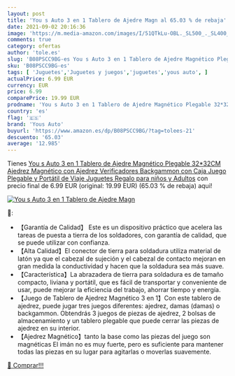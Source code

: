 ```yaml
---
layout: post
title: 'You s Auto 3 en 1 Tablero de Ajedre Magn al 65.03 % de rebaja'
date: 2021-09-02 20:16:36
image: 'https://m.media-amazon.com/images/I/51QTkLu-OBL._SL500_._SL400_.jpg'
comments: true
category: ofertas
author: 'tole.es'
slug: 'B08PSCC9BG-es You s Auto 3 en 1 Tablero de Ajedre Magnético Plegable...'
sku: 'B08PSCC9BG-es'
tags: [ 'Juguetes','Juguetes y juegos','juguetes','yous auto', ]
actualPrice: 6.99 EUR
currency: EUR
price: 6.99
comparePrice: 19.99 EUR
prodname: 'You s Auto 3 en 1 Tablero de Ajedre Magnético Plegable 32*32CM  Ajedrez Magnético con Ajedrez Verificadores Backgammon con Caja Juego Plegable y Portátil de Viaje Juguetes Regalo para niños y Adultos'
country: 'es'
flag: '🇪🇸'
brand: 'Yous Auto'
buyurl: 'https://www.amazon.es/dp/B08PSCC9BG/?tag=tolees-21'
descuento: '65.03'
average: '12.985'
---
```


Tienes [You s Auto 3 en 1 Tablero de Ajedre Magnético Plegable 32*32CM  Ajedrez Magnético con Ajedrez Verificadores Backgammon con Caja Juego Plegable y Portátil de Viaje Juguetes Regalo para niños y Adultos](https://www.amazon.es/dp/B08PSCC9BG/?tag=tolees-21) con precio final de  6.99 EUR (original: 19.99 EUR) (65.03 %  de rebaja) aqui!

[![You s Auto 3 en 1 Tablero de Ajedre Magn](https://m.media-amazon.com/images/I/51QTkLu-OBL._SL500_._SL400_.jpg)](https://www.amazon.es/dp/B08PSCC9BG/?tag=tolees-21)

🔎:

- 【Garantía de Calidad】 Este es un dispositivo práctico que acelera las tareas de puesta a tierra de los soldadores, con garantía de calidad, que se puede utilizar con confianza.
- 【Alta Calidad】El conector de tierra para soldadura utiliza material de latón ya que el cabezal de sujeción y el cabezal de contacto mejoran en gran medida la conductividad y hacen que la soldadura sea más suave.
- 【Característica】La abrazadera de tierra para soldadura es de tamaño compacto, liviana y portátil, que es fácil de transportar y conveniente de usar, puede mejorar la eficiencia del trabajo, ahorrar tiempo y energía.
- 【Juego de Tablero de Ajedrez Magnético 3 en 1】Con este tablero de ajedrez, puede jugar tres juegos diferentes: ajedrez, damas (damas) o backgammon. Obtendrás 3 juegos de piezas de ajedrez, 2 bolsas de almacenamiento y un tablero plegable que puede cerrar las piezas de ajedrez en su interior.
- 【Ajedrez Magnético】tanto la base como las piezas del juego son magnéticas El imán no es muy fuerte, pero es suficiente para mantener todas las piezas en su lugar para agitarlas o moverlas suavemente.

[🛒 Comprar!!!](https://www.amazon.es/dp/B08PSCC9BG/?tag=tolees-21)
